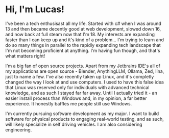 # Hi, I'm Lucas!

I've been a tech enthusisast all my life. Started with c# when I was around 13 and then became decently good at web development, slowed down 16, and now back at full steam now that I'm 18. My interests are expanding faster than I can keep up and it's kind of a problem... I'm trying to learn and do so many things in parallel to the rapidly expanding tech landscape that I'm not becoming proficient at anything. I'm having fun though, and that's what matters right!

I'm a big fan of open source projects. Apart from my Jetbrains IDE's all of my applications are open source - Blender, AnythingLLM, Ollama, Zed, Iina, just to name a few. I've also recently taken up Linux, and it's completly changed the way I look at and use computers. I used to have this false idea that Linux was reserved only for individuals with advanced technical knowledge, and as such I stayed far far away. Until I actually tried it - an easier install process than Windows and, in my opinion, a far better experience. It honestly baffles me people still use Windows. 

I'm currently pursuing software development as my major. I want to build software for physical products to engaging real-world testing, and as such, will likely specialize in self driving vehicles. I am also considering engineering. 
